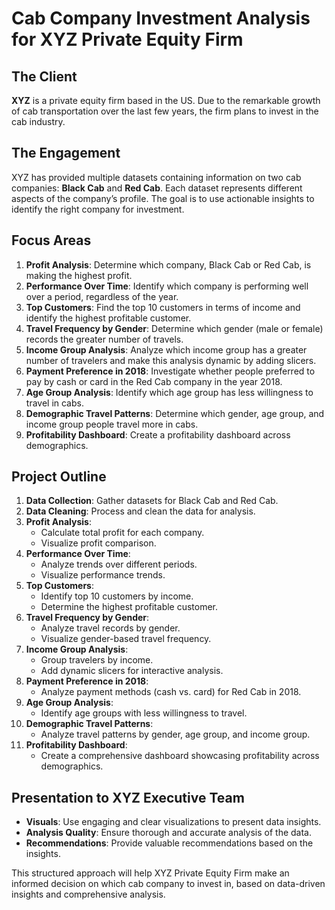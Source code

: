 



# Cab Company Investment Analysis for XYZ Private Equity Firm

## The Client
**XYZ** is a private equity firm based in the US. Due to the remarkable growth of cab transportation over the last few years, the firm plans to invest in the cab industry.

## The Engagement
XYZ has provided multiple datasets containing information on two cab companies: **Black Cab** and **Red Cab**. Each dataset represents different aspects of the company’s profile. The goal is to use actionable insights to identify the right company for investment.

## Focus Areas
1. **Profit Analysis**: Determine which company, Black Cab or Red Cab, is making the highest profit.
2. **Performance Over Time**: Identify which company is performing well over a period, regardless of the year.
3. **Top Customers**: Find the top 10 customers in terms of income and identify the highest profitable customer.
4. **Travel Frequency by Gender**: Determine which gender (male or female) records the greater number of travels.
5. **Income Group Analysis**: Analyze which income group has a greater number of travelers and make this analysis dynamic by adding slicers.
6. **Payment Preference in 2018**: Investigate whether people preferred to pay by cash or card in the Red Cab company in the year 2018.
7. **Age Group Analysis**: Identify which age group has less willingness to travel in cabs.
8. **Demographic Travel Patterns**: Determine which gender, age group, and income group people travel more in cabs.
9. **Profitability Dashboard**: Create a profitability dashboard across demographics.

## Project Outline
1. **Data Collection**: Gather datasets for Black Cab and Red Cab.
2. **Data Cleaning**: Process and clean the data for analysis.
3. **Profit Analysis**:
    - Calculate total profit for each company.
    - Visualize profit comparison.
4. **Performance Over Time**:
    - Analyze trends over different periods.
    - Visualize performance trends.
5. **Top Customers**:
    - Identify top 10 customers by income.
    - Determine the highest profitable customer.
6. **Travel Frequency by Gender**:
    - Analyze travel records by gender.
    - Visualize gender-based travel frequency.
7. **Income Group Analysis**:
    - Group travelers by income.
    - Add dynamic slicers for interactive analysis.
8. **Payment Preference in 2018**:
    - Analyze payment methods (cash vs. card) for Red Cab in 2018.
9. **Age Group Analysis**:
    - Identify age groups with less willingness to travel.
10. **Demographic Travel Patterns**:
    - Analyze travel patterns by gender, age group, and income group.
11. **Profitability Dashboard**:
    - Create a comprehensive dashboard showcasing profitability across demographics.

## Presentation to XYZ Executive Team
- **Visuals**: Use engaging and clear visualizations to present data insights.
- **Analysis Quality**: Ensure thorough and accurate analysis of the data.
- **Recommendations**: Provide valuable recommendations based on the insights.

This structured approach will help XYZ Private Equity Firm make an informed decision on which cab company to invest in, based on data-driven insights and comprehensive analysis.

